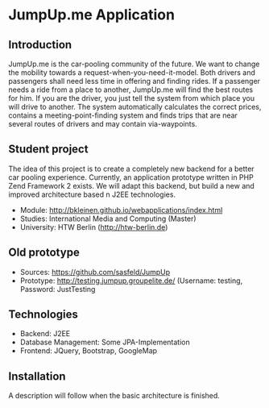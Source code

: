JumpUp.me Application
=======================

Introduction
------------

JumpUp.me is the car-pooling community of the future. 
We want to change the mobility towards a request-when-you-need-it-model. Both drivers and passengers shall need less time in offering and finding rides.
If a passenger needs a ride from a place to another, JumpUp.me will find the best routes for him. 
If you are the driver, you just tell the system from which place you will drive to another. The system automatically calculates the correct prices, contains a meeting-point-finding system and finds trips that are near several routes of drivers and may contain via-waypoints.


Student project
------------

The idea of this project is to create a completely new backend for a better car pooling experience. Currently, an application prototype written in PHP Zend Framework 2 exists.
We will adapt this backend, but build a new and improved architecture based n J2EE technologies.

- Module: http://bkleinen.github.io/webapplications/index.html
- Studies: International Media and Computing (Master)
- University: HTW Berlin (http://htw-berlin.de)


Old prototype
------------

- Sources: https://github.com/sasfeld/JumpUp 
- Prototype: http://testing.jumpup.groupelite.de/ (Username: testing, Password: JustTesting


Technologies
------------

- Backend: J2EE
- Database Management: Some JPA-Implementation
- Frontend: JQuery, Bootstrap, GoogleMap


Installation
------------

A description will follow when the basic architecture is finished.


